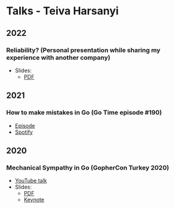# Talks - Teiva Harsanyi

## 2022

### Reliability? (Personal presentation while sharing my experience with another company)

* Slides:
    * [PDF](Reliability.pdf)

## 2021

###  How to make mistakes in Go (Go Time episode #190)

* [Episode](https://changelog.com/gotime/190)
* [Spotify](https://open.spotify.com/episode/0K1DImrxHCy6E7zVY4AxMZ?si=akroInsPQ1mM5B5V2tHLUw&dl_branch=1)

## 2020

### Mechanical Sympathy in Go (GopherCon Turkey 2020)

* [YouTube talk](https://www.youtube.com/watch?v=cetmDfqr2BU)
* Slides:
    * [PDF](Mechanical%20Sympathy%20in%20Go.pdf)
    * [Keynote](Mechanical%20Sympathy%20in%20Go.key)
